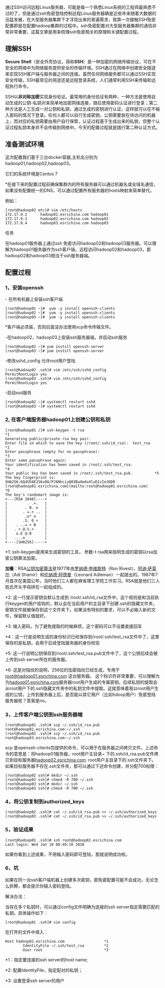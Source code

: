 通过SSH访问远程Linux服务器，可能是每一个熟悉Linux系统的工程师最熟悉不过的了，但是通过ssh免密登陆控制远程Linux服务器确是近些年来随着大数据的迅猛发展，在大型服务器集群下才浮现出来的普遍需求，我第一次接触SSH免密配置即是在配置hadoop集群的过程中。ssh免密配置对大型服务器集群的通信非常非常重要，这篇文章是用来梳理ssh免密相关的原理和关键配置过程。

## 理解SSH

**Secure Shell**（安全外壳协议，简称**SSH**）是一种加密的网络传输协议，可在不安全的网络中为网络服务提供安全的传输环境。SSH通过在网络中创建安全隧道来实现SSH客户端与服务器之间的连接。虽然任何网络服务都可以通过SSH实现安全传输，SSH最常见的用途还是远程登录系统，人们通常利用SSH来传输和远程执行命令。

SSH以**非对称加密**实现身份验证。最常用的身份验证有两种，一种方法是使用自动生成的公钥-私钥对来简单地加密网络连接，随后使用密码认证进行登录；第二种方法是人工生成一对公钥和私钥，通过生成的密钥进行认证，这样就可以在不输入密码的情况下登录。任何人都可以自行生成密钥，公钥需要放在待访问的机器上，而对应的私钥需要由用户自行保管，认证过程基于生成出来的私钥，但整个认证过程私钥本身并不会传输到网络中。今天的配置过程就是践行第二种认证方式。

## 准备测试环境

这次配置我们基于三台docker容器,主机名分别为hadoop01,hadoop02,hadoop03。

它们的系统环境是Centos 7

*在接下来的配置过程前确保集群内的所有服务器可以通过机器名或全域名通信，如果没有配置统一的DNS，可以通过配置所有服务器的hosts映射来简单替代。

例如：  

```  
[root@hadoop02 etc]# vim /etc/hosts
172.17.0.2      hadoop01.esrichina.com hadoop01
172.17.0.3      hadoop02.esrichina.com hadoop02
172.17.0.4      hadoop03.esrichina.com hadoop03
```
任务

在hadoop01服务器上通过ssh 免密访问hadoop02和hadoop03服务器。可以理解为hadoop01服务器作为ssh客户端，远程访问hadoop02和hadoop03，那hadoop02和hadoop03相当于ssh服务器端。

## 配置过程

### 1，安装openssh

\- 在所有机器上安装ssh客户端   
 
```  
[root@hadoop01 ~]#  yum -y install openssh-clients  
[root@hadoop02 ~]#  yum -y install openssh-clients  
[root@hadoop03 ~]#  yum -y install openssh-clients  
```

*客户端必须装，否则后面没办法使用scp命令传输文件。

-在hadoop02，hadoop03上安装ssh服务器端，并启动ssh服务  
  
```
[root@hadoop02 ~]# yum instsll openssh-server
[root@hadoop03 ~]# yum instsll openssh-server  
```

-修改sshd_config 允许root用户登陆  

```
[root@hadoop02 .ssh]# vim /etc/ssh/sshd_config
PermitRootLogin yes
[root@hadoop03 .ssh]# vim /etc/ssh/sshd_config
PermitRootLogin yes
```  

-启动ssd服务  

```
[root@hadoop02 ~]# systemctl restart sshd
[root@hadoop03 ~]# systemctl restart sshd  
```

### 2, 在客户端服务器hadoop01上创建公钥和私钥

```  
[root@hadoop01 /]# ssh-keygen -t rsa                                          *1
Generating public/private rsa key pair.
Enter file in which to save the key (/root/.ssh/id_rsa):  test_rsa    *2
Enter passphrase (empty for no passphrase):                              *3
Enter same passphrase again: 
Your identification has been saved in /root/.ssh/test_rsa.            *4
Your public key has been saved in /root/.ssh/test_rsa.pub.          *5
The key fingerprint is:
SHA256:6QdVD4E2S6x0O/PJ6NhciuQ03BaXm4o4luD1zIeJ6D0 [root@hadoop01.esrichina.com](mailto:root@hadoop01.esrichina.com)               *6
The key's randomart image is:
+---[RSA 2048]----+
|         . .+.   |
|        . B. o   |
|       . =.+ ..  |
|        .o* o    |
|       .S. O +   |
|    . ..=.+ B    |
|   . + @.%.+     |
|    o.E @.B      |
|   ....o .       |
+----[SHA256]-----+                                          
```
*1: ssh-keygen是用来生成密钥的工具， 参数-t rsa用来指明生成的密钥以rsa加密公钥算法加密。

**加餐**：RSA[公钥](https://baike.baidu.com/item/%E5%85%AC%E9%92%A5)[加密算法](https://baike.baidu.com/item/%E5%8A%A0%E5%AF%86%E7%AE%97%E6%B3%95)是1977年由[罗纳德·李维斯特](https://baike.baidu.com/item/%E7%BD%97%E7%BA%B3%E5%BE%B7%C2%B7%E6%9D%8E%E7%BB%B4%E6%96%AF%E7%89%B9)（Ron Rivest）、[阿迪·萨莫尔](https://baike.baidu.com/item/%E9%98%BF%E8%BF%AA%C2%B7%E8%90%A8%E8%8E%AB%E5%B0%94)（Adi Shamir）和[伦纳德·阿德曼](https://baike.baidu.com/item/%E4%BC%A6%E7%BA%B3%E5%BE%B7%C2%B7%E9%98%BF%E5%BE%B7%E6%9B%BC)（Leonard Adleman）一起提出的。1987年7月首次在美国公布，当时他们三人都在麻省理工学院工作实习。RSA就是他们三人姓氏开头字母拼在一起组成的。

*2: 这一行提示密钥会默认生成到 /root/.ssh/id_rsa文件中，这个规则是和当前执行keygen的用户挂钩的，默认会在当前用户的主目录下创建.ssh的隐藏文件夹，密钥文件就被保存到这个文件夹下。如果没有特别的要求，可以不必输入新的文件，保留默认值就好。

*3: 输入密码，为了避免提取的时候麻烦，这个密码可以不设置直接回车

*4：这一行是说明生成的身份标识已经保存到/root/.ssh/test_rsa文件中了，这里保存的是私钥，会用于后续登陆服务器的身份校验

*5:  这一行说明公钥保存到/root/.ssh/test_rsa.pub文件中了，这个公钥后续会被上传到ssh server所在的服务器。

*6:  这是对指纹的说明，256位的加密指纹已经生成，专用于[root@hadoop01.esrichina.com](mailto:root@hadoop01.esrichina.com) 这台服务器。 这个标识符非常重要，可以理解为为[hadoop01.esrichina.com](http://hadoop01.esrichina.com)服务器root用户生成的专属密钥。后续私钥的提取会从root用户下的.ssh隐藏文件夹中的私钥文件中提取。这就意味着我以root用户生成的公钥，上传到服务器上后，是否能以其它用户（比如hdoop用户）免密登陆服务器呢？答案是no。

### 3，上传客户端公钥到ssh服务器端

```
[root@hadoop01 .ssh]# scp ~/.ssh/id_rsa.pub root@hadoop02.esrichina.com:~/.ssh
[root@hadoop01 .ssh]# scp ~/.ssh/id_rsa.pub root@hadoop03.esrichina.com:~/.ssh
```

scp 是openssh-clients包提供的命令，可以用于在服务器之间拷贝文件。上述命令的意思是：将hadoop01服务器，root用户主目录~ 下的.ssh/id_rsa.pub文件拷贝到目标服务器[hadoop02.esrichina.com](http://hadoop02.esrichina.com): root用户主目录下的.ssh文件夹下。如果目标服务器不存在.ssh文件夹，那可以通过下述命令创建，并分配700权限：

```
[root@hadoop02 ssh]# mkdir ~/.ssh
[root@hadoop02 ssh]# chmod -R 700 ~/.ssh
[root@hadoop03 ssh]# mkdir ~/.ssh
[root@hadoop03 ssh]# chmod -R 700 ~/.ssh
```

### 4，将公钥复制到authorized_keys

```
[root@hadoop02 .ssh]# cat ~/.ssh/id_rsa.pub >> ~/.ssh/authorized_keys
[root@hadoop03 .ssh]# cat ~/.ssh/id_rsa.pub >> ~/.ssh/authorized_keys
```

### 5，验证成果

```
[root@hadoop01 .ssh]# ssh root@hadoop02.esrichina.com                  
Last login: Wed Jan 10 08:49:16 2018
```

如果你看到上述成果，不用输入密码即可登陆，那就说明成功啦。

### 6，坑

如果在同一台ssh客户端机器上创建多次密钥，那免密配置可能不会成功，无论怎么折腾，都会提示你输入密码登陆。

解决办法：

当存在多个私钥时，可以通过config文件明确为连接的ssh server指定需要匹配的私钥。具体操作如下：

```
[root@hadoop01 .ssh]# vim config
```

在打开的文件中填入：

```
Host hadoop02.esrichina.com                  *1
​        IdentityFile ~/.ssh/test_rsa         *2
​        User root                            *3
```

*1：指定要连接的ssh server的host name;  

*2: 配置IdentityFile，指定配对的私钥； 

*3: 设置登录ssh server的用户

